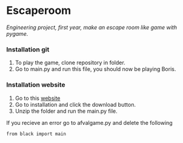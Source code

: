 # Escaperoom
_Engineering project, first year, make an escape room like game with pygame._

### Installation git
1. To play the game, clone repository in folder. 
2. Go to main.py and run this file, you should now be playing Boris.

### Installation website
1. Go to this [website](https://users.ugent.be/~brsteven/Project/index.html) 
2. Go to installation and click the download button.
3. Unzip the folder and run the main.py file.

If you recieve an error go to afvalgame.py and delete the following  
```
from black import main 
```

